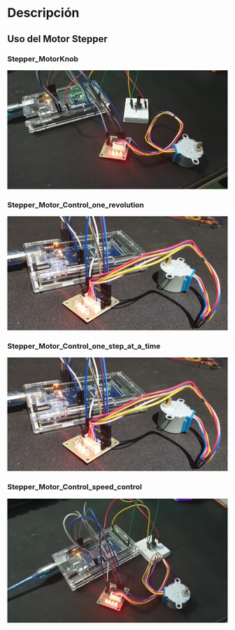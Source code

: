 # Descripción
## Uso del Motor Stepper
### Stepper_MotorKnob
![Practicas 01 Stepper Motor](https://github.com/RETBOT/Practicas-Sistemas-programables/blob/master/Unidad%202/Practica_01-04_Stepper/Practica_01_Stepper_MotorKnob/Practica_01_Stepper_MotorKnob.png)

### Stepper_Motor_Control_one_revolution
![Practicas 02 Stepper Motor](https://github.com/RETBOT/Practicas-Sistemas-programables/blob/master/Unidad%202/Practica_01-04_Stepper/Practica_02_Stepper_Motor_Control_one_revolution/Practica_02%20_Stepper_Motor_Control_one_revolution.png)

### Stepper_Motor_Control_one_step_at_a_time
![Practicas 03 Stepper Motor](https://github.com/RETBOT/Practicas-Sistemas-programables/blob/master/Unidad%202/Practica_01-04_Stepper/Practica_03_Stepper_Motor_Control_one_step_at_a_time/Practica_03_Stepper_Motor_Control_one_step_at_a_time.png)

### Stepper_Motor_Control_speed_control
![Practicas 04 Stepper Motor](https://github.com/RETBOT/Practicas-Sistemas-programables/blob/master/Unidad%202/Practica_01-04_Stepper/Practica_04_Stepper_Motor_Control_speed_control/Practica_04_Stepper_Motor_Control_speed_control.png)
